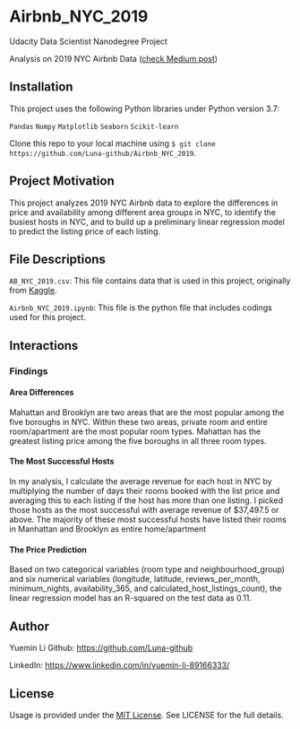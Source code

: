 # Airbnb_NYC_2019
Udacity Data Scientist Nanodegree Project

Analysis on 2019 NYC Airbnb Data ([check Medium post](https://medium.com/@cloverlym/these-three-findings-will-help-you-earn-more-money-from-airbnb-hosting-in-nyc-d775846c17b1))

## Installation
This project uses the following Python libraries under Python version 3.7:

  `Pandas` 
  `Numpy` 
  `Matplotlib` 
  `Seaborn` 
  `Scikit-learn`

Clone this repo to your local machine using ```$ git clone https://github.com/Luna-github/Airbnb_NYC_2019```. 

## Project Motivation
This project analyzes 2019 NYC Airbnb data to explore the differences in price and availability among different area groups in NYC, to identify the busiest hosts in NYC, and to build up a preliminary linear regression model to predict the listing price of each listing. 

## File Descriptions
`AB_NYC_2019.csv`: This file contains data that is used in this project, originally from [Kaggle](https://www.kaggle.com/dgomonov/new-york-city-airbnb-open-data).

`Airbnb_NYC_2019.ipynb`: This file is the python file that includes codings used for this project.

## Interactions
### Findings
#### Area Differences
Mahattan and Brooklyn are two areas that are the most popular among the five boroughs in NYC. Within these two areas, private room and entire room/apartment are the most popular room types. Mahattan has the greatest listing price among the five boroughs in all three room types. 

#### The Most Successful Hosts
In my analysis, I calculate the average revenue for each host in NYC by multiplying the number of days their rooms booked with the list price and averaging this to each listing if the host has more than one listing. I picked those hosts as the most successful with average revenue of $37,497.5 or above. The majority of these most successful hosts have listed their rooms in Manhattan and Brooklyn as entire home/apartment

#### The Price Prediction
Based on two categorical variables (room type and neighbourhood_group) and six numerical variables (longitude, latitude, reviews_per_month, minimum_nights, availability_365, and calculated_host_listings_count), the linear regression model has an R-squared on the test data as 0.11. 

## Author
Yuemin Li
Github: https://github.com/Luna-github

LinkedIn: https://www.linkedin.com/in/yuemin-li-89166333/

## License
Usage is provided under the [MIT License](../blob/master/LICENSE). See LICENSE for the full details.
